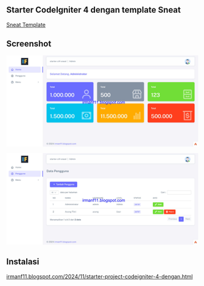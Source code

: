 ## Starter CodeIgniter 4 dengan template Sneat

[Sneat Template](https://github.com/themeselection/sneat-bootstrap-html-admin-template-free)

## Screenshot

![screenshot 1](/starter-ci4-sneat-01.jpg)

![screenshot 2](/starter-ci4-sneat-02.jpg)

## Instalasi

[irmanf11.blogspot.com/2024/11/starter-project-codeigniter-4-dengan.html](https://irmanf11.blogspot.com/2024/11/starter-project-codeigniter-4-dengan.html)